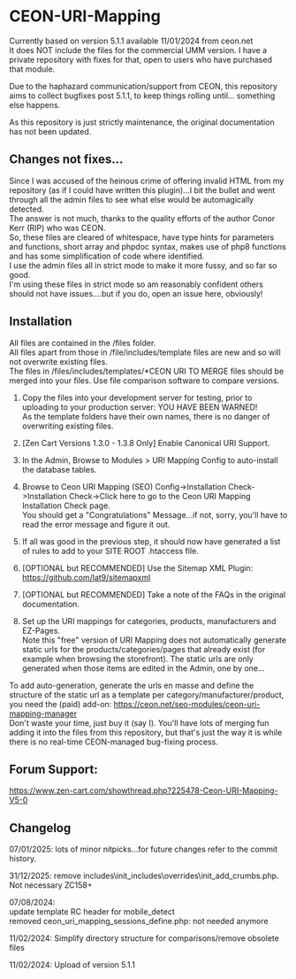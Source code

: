 # CEON-URI-Mapping

Currently based on version 5.1.1 available 11/01/2024 from ceon.net  
It does NOT include the files for the commercial UMM version. I have a private repository with fixes for that, open to users who have purchased that module.

Due to the haphazard communication/support from CEON, this repository aims to collect bugfixes post 5.1.1, to keep things rolling until... something else happens.

As this repository is just strictly maintenance, the original documentation has not been updated.

## Changes not fixes...
Since I was accused of the heinous crime of offering invalid HTML from my repository (as if I could have written this plugin)...I bit the bullet and went through all the admin files to see what else would be automagically detected.  
The answer is not much, thanks to the quality efforts of the author Conor Kerr (RIP) who was CEON.  
So, these files are cleared of whitespace, have type hints for parameters and functions, short array and phpdoc syntax, makes use of php8 functions and has some simplification of code where identified.  
I use the admin files all in strict mode  to make it more fussy, and so far so good.  
I'm using these files in strict mode so am reasonably confident others should not have issues....but if you do, open an issue here, obviously!

## Installation
All files are contained in the /files folder.  
All files apart from those in /file/includes/template files are new and so will not overwrite existing files.  
The files in /files/includes/templates/*CEON URI TO MERGE files should be merged into your files. Use file comparison software to compare versions.


1. Copy the files into your development server for testing, prior to uploading to your production server: YOU HAVE BEEN WARNED!  
As the template folders have their own names, there is no danger of overwriting existing files.

1. [Zen Cart Versions 1.3.0 - 1.3.8 Only] Enable Canonical URI Support.

1. In the Admin, Browse to Modules > URI Mapping Config to auto-install the database tables. 

1. Browse to Ceon URI Mapping (SEO) Config->Installation Check->Installation Check->Click here to go to the Ceon URI Mapping Installation Check page.  
You should get a "Congratulations" Message...if not, sorry, you'll have to read the error message and figure it out.

1. If all was good in the previous step, it should now have generated a list of rules to add to your SITE ROOT .htaccess file.  

1. [OPTIONAL but RECOMMENDED] Use the Sitemap XML Plugin: https://github.com/lat9/sitemapxml

1. [OPTIONAL but RECOMMENDED] Take a note of the FAQs in the original documentation.

1. Set up the URI mappings for categories, products, manufacturers and EZ-Pages.  
Note this "free" version of URI Mapping does not automatically generate static urls for the products/categories/pages that already exist (for example when browsing the storefront). The static urls are only generated when those items are edited in the Admin, one by one...

To add auto-generation, generate the urls en masse and define the structure of the static url as a template per category/manufacturer/product, you need the (paid) add-on: https://ceon.net/seo-modules/ceon-uri-mapping-manager  
Don't waste your time, just buy it (say I). You'll have lots of merging fun adding it into the files from this repository, but that's just the way it is while there is no real-time CEON-managed bug-fixing process.

## Forum Support:
https://www.zen-cart.com/showthread.php?225478-Ceon-URI-Mapping-V5-0

## Changelog
07/01/2025: lots of minor nitpicks...for future changes refer to the commit history.

31/12/2025: remove includes\init_includes\overrides\init_add_crumbs.php. Not necessary ZC158+

07/08/2024:  
update template RC header for mobile_detect  
removed ceon_uri_mapping_sessions_define.php: not needed anymore

11/02/2024: Simplify directory structure for comparisons/remove obsolete files

11/02/2024: Upload of version 5.1.1
